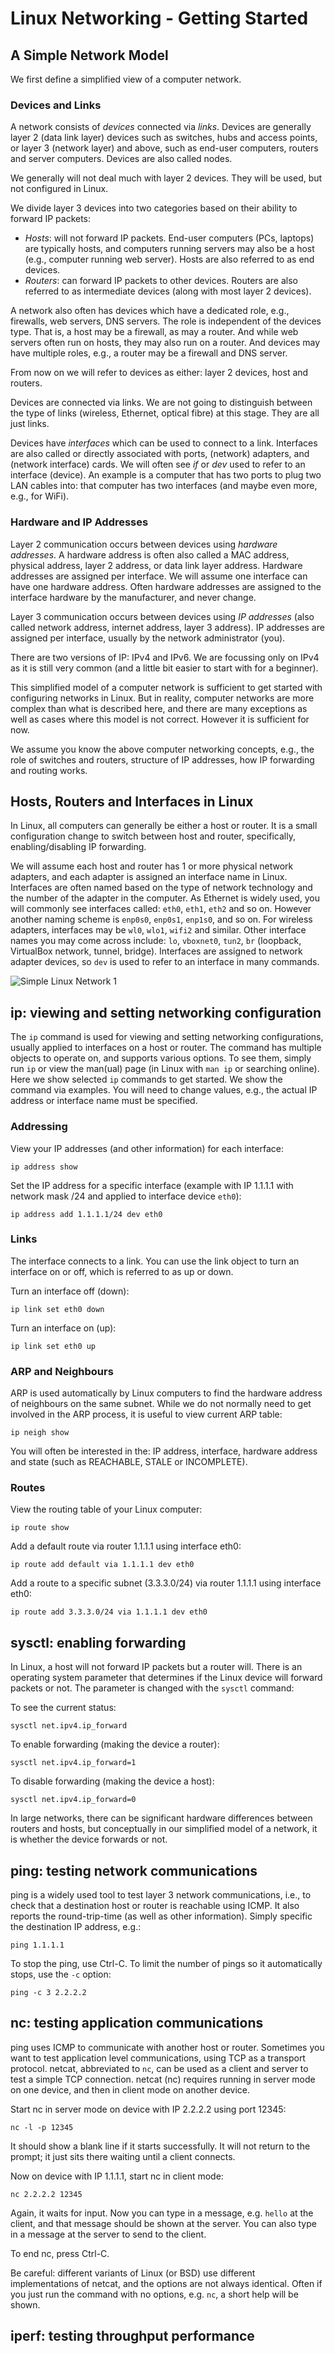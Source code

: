 # Linux Networking - Getting Started

## A Simple Network Model

We first define a simplified view of a computer network.

### Devices and Links

A network consists of *devices* connected via *links*. Devices are generally layer 2 (data link layer) devices such as switches, hubs and access points, or layer 3 (network layer) and above, such as end-user computers, routers and server computers. Devices are also called nodes. 

We generally will not deal much with layer 2 devices. They will be used, but not configured in Linux.

We divide layer 3 devices into two categories based on their ability to forward IP packets:

- *Hosts*: will not forward IP packets. End-user computers (PCs, laptops) are typically hosts, and computers running servers may also be a host (e.g., computer running web server). Hosts are also referred to as end devices.
- *Routers*: can forward IP packets to other devices. Routers are also referred to as intermediate devices (along with most layer 2 devices).

A network also often has devices which have a dedicated role, e.g., firewalls, web servers, DNS servers. The role is independent of the devices type. That is, a host may be a firewall, as may a router. And while web servers often run on hosts, they may also run on a router. And devices may have multiple roles, e.g., a router may be a firewall and DNS server.

From now on we will refer to devices as either: layer 2 devices, host and routers. 

Devices are connected via links. We are not going to distinguish between the type of links (wireless, Ethernet, optical fibre) at this stage. They are all just links.

Devices have *interfaces* which can be used to connect to a link. Interfaces are also called or directly associated with ports, (network) adapters, and (network interface) cards. We will often see *if* or *dev* used to refer to an interface (device). An example is a computer that has two ports to plug two LAN cables into: that computer has two interfaces (and maybe even more, e.g., for WiFi).

### Hardware and IP Addresses

Layer 2 communication occurs between devices using *hardware addresses*. A hardware address is often also called a MAC address, physical address, layer 2 address, or data link layer address. Hardware addresses are assigned per interface. We will assume one interface can have one hardware address. Often hardware addresses are assigned to the interface hardware by the manufacturer, and never change.

Layer 3 communication occurs between devices using *IP addresses* (also called network address, internet address, layer 3 address). IP addresses are assigned per interface, usually by the network administrator (you). 

There are two versions of IP: IPv4 and IPv6. We are focussing only on IPv4 as it is still very common (and a little bit easier to start with for a beginner). 

This simplified model of a computer network is sufficient to get started with configuring networks in Linux. But in reality, computer networks are more complex than what is described here, and there are many exceptions as well as  cases where this model is not correct. However it is sufficient for now. 

We assume you know the above computer networking concepts, e.g., the role of switches and routers, structure of IP addresses, how IP forwarding and routing works. 

## Hosts, Routers and Interfaces in Linux

In Linux, all computers can generally be either a host or router. It is a small configuration change to switch between host and router, specifically, enabling/disabling IP forwarding. 

We will assume each host and router has 1 or more physical network adapters, and each adapter is assigned an interface name in Linux. Interfaces are often named based on the type of network technology and the number of the adapter in the computer. As Ethernet is widely used, you will commonly see interfaces called: ``eth0``, ``eth1``, ``eth2`` and so on. However another naming scheme is ``enp0s0``, ``enp0s1``, ``enp1s0``, and so on. For wireless adapters, interfaces may be ``wl0``, ``wlo1``, ``wifi2`` and similar. Other interface names you may come across include: ``lo``, ``vboxnet0``, ``tun2``, ``br`` (loopback, VirtualBox network, tunnel, bridge). Interfaces are assigned to network adapter devices, so ``dev`` is used to refer to an interface in many commands.

![Simple Linux Network 1](./images/simple-linux-network-1.png)

## ip: viewing and setting networking configuration

The ``ip`` command is used for viewing and setting networking configurations, usually applied to interfaces on a host or router. The command has multiple objects to operate on, and supports various options. To see them, simply run ``ip`` or view the man(ual) page (in Linux with ``man ip`` or searching online). Here we show selected ``ip`` commands to get started. We show the command via examples. You will need to change values, e.g., the actual IP address or interface name must be specified.

### Addressing

View your IP addresses (and other information) for each interface:

```
ip address show
```

Set the IP address for a specific interface (example with IP 1.1.1.1 with network mask /24 and applied to interface device ``eth0``):

```
ip address add 1.1.1.1/24 dev eth0
```

### Links

The interface connects to a link. You can use the link object to turn an interface on or off, which is referred to as up or down.

Turn an interface off (down):

```
ip link set eth0 down
```

Turn an interface on (up):

```
ip link set eth0 up
```

### ARP and Neighbours

ARP is used automatically by Linux computers to find the hardware address of neighbours on the same subnet. While we do not normally need to get involved in the ARP process, it is useful to view current ARP table:

```
ip neigh show
```

You will often be interested in the: IP address, interface, hardware address and state (such as REACHABLE, STALE or INCOMPLETE).

### Routes

View the routing table of your Linux computer:

```
ip route show
```

Add a default route via router 1.1.1.1 using interface eth0:

```
ip route add default via 1.1.1.1 dev eth0
```

Add a route to a specific subnet (3.3.3.0/24) via router 1.1.1.1 using interface eth0:

```
ip route add 3.3.3.0/24 via 1.1.1.1 dev eth0
``` 

## sysctl: enabling forwarding

In Linux, a host will not forward IP packets but a router will. There is an operating system parameter that determines if the Linux device will forward packets or not. The parameter is changed with the ``sysctl`` command:

To see the current status:

```
sysctl net.ipv4.ip_forward
```

To enable forwarding (making the device a router):
```
sysctl net.ipv4.ip_forward=1
```

To disable forwarding (making the device a host):
```
sysctl net.ipv4.ip_forward=0
```

In large networks, there can be significant hardware differences between routers and hosts, but conceptually in our simplified model of a network, it is whether the device forwards or not.


## ping: testing network communications

ping is a widely used tool to test layer 3 network communications, i.e., to check that a destination host or router is reachable using ICMP. It also reports the round-trip-time (as well as other information). Simply specific the destination IP address, e.g.:

```
ping 1.1.1.1
```
To stop the ping, use Ctrl-C. To limit the number of pings so it automatically stops, use the ``-c`` option:

```
ping -c 3 2.2.2.2
```

## nc: testing application communications

ping uses ICMP to communicate with another host or router. Sometimes you want to test application level communications, using TCP as a transport protocol. netcat, abbreviated to ``nc``, can be used as a client and server to test a simple TCP connection. netcat (nc) requires running in server mode on one device, and then in client mode on another device.

Start nc in server mode on device with IP 2.2.2.2 using port 12345:

```
nc -l -p 12345
```

It should show a blank line if it starts successfully. It will not return to the prompt; it just sits there waiting until a client connects.

Now on device with IP 1.1.1.1, start nc in client mode:

```
nc 2.2.2.2 12345
```

Again, it waits for input. Now you can type in a message, e.g. ``hello`` at the client, and that message should be shown at the server. You can also type in a message at the server to send to the client.

To end nc, press Ctrl-C.

Be careful: different variants of Linux (or BSD) use different implementations of netcat, and the options are not always identical. Often if you just run the command with no options, e.g. ``nc``, a short help will be shown.

## iperf: testing throughput performance









